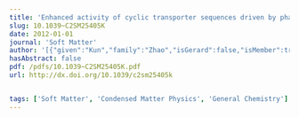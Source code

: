 ```yaml
---
title: 'Enhanced activity of cyclic transporter sequences driven by phase behavior of peptide–lipid complexes'
slug: 10.1039~C2SM25405K
date: 2012-01-01
journal: 'Soft Matter'
author: '[{"given":"Kun","family":"Zhao","isGerard":false,"isMember":true,"isFirst":false,"isCorresponding":false},{"given":"Uh-Joo","family":"Choe","isGerard":false,"isMember":false,"isFirst":false,"isCorresponding":false},{"given":"Daniel T.","family":"Kamei","isGerard":false,"isMember":false,"isFirst":false,"isCorresponding":false},{"given":"Gerard C. L.","family":"Wong","isGerard":true,"isMember":true,"isFirst":false,"isCorresponding":false}]'
hasAbstract: false
pdf: /pdfs/10.1039~C2SM25405K.pdf
url: http://dx.doi.org/10.1039/c2sm25405k


tags: ['Soft Matter', 'Condensed Matter Physics', 'General Chemistry']
---
```

<!--truncate-->